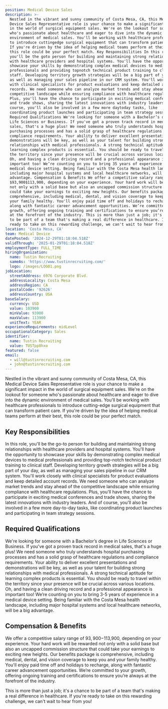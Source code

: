 ```yaml
---
position: Medical Device Sales
description: >-
  Nestled in the vibrant and sunny community of Costa Mesa, CA, this Medical
  Device Sales Representative role is your chance to make a significant impact
  in the world of surgical equipment sales. We're on the lookout for someone
  who's passionate about healthcare and eager to dive into the dynamic
  environment of medical sales. You'll be working with healthcare professionals
  to introduce cuttingedge surgical equipment that can transform patient care.
  If you're driven by the idea of helping medical teams perform at their best,
  this role could be your perfect match. Key Responsibilities In this role,
  you'll be the goto person for building and maintaining strong relationships
  with healthcare providers and hospital systems. You'll have the opportunity to
  showcase your skills by demonstrating complex medical devices to medical
  professionals and providing topnotch technical product training to clinical
  staff. Developing territory growth strategies will be a big part of your day,
  as well as managing your sales pipeline in our CRM system. You'll work closely
  with clinical specialists for product evaluations and keep detailed account
  records. We need someone who can analyze market trends and stay ahead of the
  competitive landscape while ensuring compliance with healthcare regulations.
  Plus, you'll have the chance to participate in exciting medical conferences
  and trade shows, sharing the latest innovations with industry leaders. And of
  course, you'll also be involved in a few more daytoday tasks, like
  coordinating product launches and participating in team strategy sessions.
  Required Qualifications We're looking for someone with a Bachelor’s degree in
  Life Sciences or Business. If you've got a proven track record in medical
  sales, that's a huge plus! We need someone who truly understands hospital
  purchasing processes and has a solid grasp of healthcare regulations and
  compliance requirements. Your ability to deliver excellent presentations and
  demonstrations will be key, as well as your talent for building strong
  relationships with medical professionals. A strong technical aptitude for
  learning complex products is essential. You should be ready to travel within
  the territory since your presence will be crucial across various locations.
  Oh, and having a clean driving record and a professional appearance is
  important too! We’re counting on you to bring 35 years of experience in a
  medical device setting. Being familiar with the Costa Mesa health landscape,
  including major hospital systems and local healthcare networks, will be a big
  advantage. Compensation & Benefits We offer a competitive salary range of
  $93,900$113,900, depending on your experience. Your hard work will be rewarded
  not only with a solid base but also an uncapped commission structure that
  could take your earnings to exciting new heights. Our benefits package is
  comprehensive, including medical, dental, and vision coverage to keep you and
  your family healthy. You'll enjoy paid time off and holidays to recharge,
  along with fantastic career advancement opportunities. We’re committed to your
  growth, offering ongoing training and certifications to ensure you’re always
  at the forefront of the industry. This is more than just a job; it's a chance
  to be part of a team that's making a real difference in healthcare. If you're
  ready to take on this rewarding challenge, we can't wait to hear from you!
location: 'Costa Mesa, CA'
team: Medical Device
datePosted: '2024-12-29T01:18:04.518Z'
validThrough: '2025-01-29T01:18:04.518Z'
employmentType: FULL_TIME
hiringOrganization:
  name: Tustin Recruiting
  sameAs: 'https://www.tustinrecruiting.com/'
  logo: /images/LOGO1.png
jobLocation:
  streetAddress: 6976 Corporate Blvd.
  addressLocality: Costa Mesa
  addressRegion: CA
  postalCode: '92626'
  addressCountry: USA
baseSalary:
  currency: USD
  value: 103900
  minValue: 93900
  maxValue: 113900
  unitText: YEAR
experienceRequirements: midLevel
occupationalCategory: Sales
identifier:
  name: Tustin Recruiting
  value: TUSTpp8hxo
featured: false
email:
  - will@tustinrecruiting.com
  - john@tustinrecruiting.com
---
```




Nestled in the vibrant and sunny community of Costa Mesa, CA, this Medical Device Sales Representative role is your chance to make a significant impact in the world of surgical equipment sales. We're on the lookout for someone who's passionate about healthcare and eager to dive into the dynamic environment of medical sales. You'll be working with healthcare professionals to introduce cutting-edge surgical equipment that can transform patient care. If you're driven by the idea of helping medical teams perform at their best, this role could be your perfect match.

## Key Responsibilities

In this role, you'll be the go-to person for building and maintaining strong relationships with healthcare providers and hospital systems. You'll have the opportunity to showcase your skills by demonstrating complex medical devices to medical professionals and providing top-notch technical product training to clinical staff. Developing territory growth strategies will be a big part of your day, as well as managing your sales pipeline in our CRM system. You'll work closely with clinical specialists for product evaluations and keep detailed account records. We need someone who can analyze market trends and stay ahead of the competitive landscape while ensuring compliance with healthcare regulations. Plus, you'll have the chance to participate in exciting medical conferences and trade shows, sharing the latest innovations with industry leaders. And of course, you'll also be involved in a few more day-to-day tasks, like coordinating product launches and participating in team strategy sessions.

## Required Qualifications

We're looking for someone with a Bachelor’s degree in Life Sciences or Business. If you've got a proven track record in medical sales, that's a huge plus! We need someone who truly understands hospital purchasing processes and has a solid grasp of healthcare regulations and compliance requirements. Your ability to deliver excellent presentations and demonstrations will be key, as well as your talent for building strong relationships with medical professionals. A strong technical aptitude for learning complex products is essential. You should be ready to travel within the territory since your presence will be crucial across various locations. Oh, and having a clean driving record and a professional appearance is important too! We’re counting on you to bring 3-5 years of experience in a medical device setting. Being familiar with the Costa Mesa health landscape, including major hospital systems and local healthcare networks, will be a big advantage.

## Compensation & Benefits

We offer a competitive salary range of $93,900-$113,900, depending on your experience. Your hard work will be rewarded not only with a solid base but also an uncapped commission structure that could take your earnings to exciting new heights. Our benefits package is comprehensive, including medical, dental, and vision coverage to keep you and your family healthy. You'll enjoy paid time off and holidays to recharge, along with fantastic career advancement opportunities. We’re committed to your growth, offering ongoing training and certifications to ensure you’re always at the forefront of the industry.

This is more than just a job; it's a chance to be part of a team that's making a real difference in healthcare. If you're ready to take on this rewarding challenge, we can't wait to hear from you!
